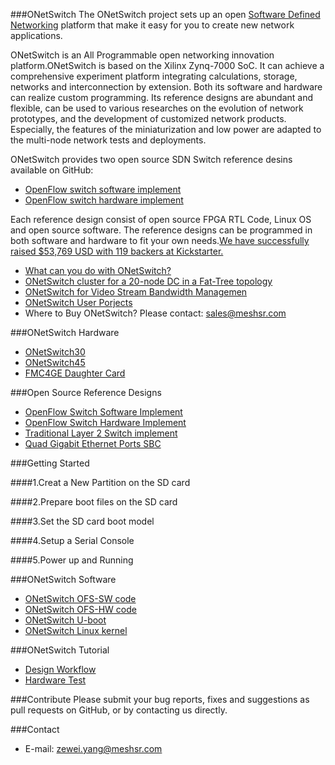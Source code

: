###ONetSwitch
The ONetSwitch project sets up an open [Software Defined Networking](https://en.wikipedia.org/wiki/Software-defined_networking) platform that make it easy for you to create new network applications. 

ONetSwitch is an All Programmable open networking innovation platform.ONetSwitch is based on the Xilinx Zynq-7000 SoC. It can achieve a comprehensive experiment platform integrating calculations, storage, networks and interconnection by extension. Both its software and hardware can realize custom programming. Its reference designs are abundant and flexible, can be used to various researches on the evolution of network prototypes, and the development of customized network products. Especially, the features of the miniaturization and low power are adapted to the multi-node network tests and deployments.

ONetSwitch provides two open source SDN Switch reference desins available on GitHub:
* [OpenFlow switch software implement](https://github.com/MeshSr/ONetSwitch/wiki/REF-OpenFlowSwitch-SWFT)
* [OpenFlow switch hardware implement](https://github.com/MeshSr/ONetSwitch/wiki/REF-OpenFlowSwitch-HWFT)

Each reference design consist of open source FPGA RTL Code, Linux OS and open source software. The reference designs can be programmed in both software and hardware to fit your own needs.[We have successfully raised $53,769 USD with 119 backers at Kickstarter.](https://www.kickstarter.com/projects/onetswitch/onetswitch-open-source-hardware-for-networking)


* [What can you do with ONetSwitch?](https://www.youtube.com/watch?v=aebKz1YQQfw)
* [ONetSwitch cluster for a 20-node DC in a Fat-Tree topology](https://www.youtube.com/watch?v=l547FhU6rqo#t=26)
* [ONetSwitch for Video Stream Bandwidth Managemen](https://www.youtube.com/watch?v=9goo1ju4bvQ&feature=youtu.be)
* [ONetSwitch User Porjects](http://onetswitch.org/project.html)
* Where to Buy ONetSwitch?   Please contact: sales@meshsr.com

###ONetSwitch Hardware
* [ONetSwitch30](https://github.com/MeshSr/wiki/wiki/ONetSwitch30)
* [ONetSwitch45](https://github.com/MeshSr/wiki/wiki/ONetSwitch45)
* [FMC4GE Daughter Card](https://github.com/MeshSr/wiki/wiki/ONetSwitch20)

###Open Source Reference Designs
* [OpenFlow Switch Software Implement](https://github.com/MeshSr/ONetSwitch/wiki/REF-OpenFlowSwitch-SWFT)
* [OpenFlow Switch Hardware Implement](https://github.com/MeshSr/ONetSwitch/wiki/REF-OpenFlowSwitch-HWFT)
* [Traditional Layer 2 Switch implement](https://github.com/MeshSr/ONetSwitch/wiki/REF-Switch)
* [Quad Gigabit Ethernet Ports SBC](https://github.com/MeshSr/ONetSwitch/wiki/REF-NIC)

###Getting Started

####1.Creat a New Partition on the SD card

####2.Prepare boot files on the SD card

####3.Set the SD card boot model

####4.Setup a Serial Console

####5.Power up and Running

###ONetSwitch Software
* [ONetSwitch OFS-SW code](https://github.com/MeshSr/ofs-sw)
* [ONetSwitch OFS-HW code](https://github.com/MeshSr/ofs-hw)
* [ONetSwitch U-boot](https://github.com/MeshSr/u-boot-meshsr)
* [ONetSwitch Linux kernel](https://github.com/MeshSr/linux-meshsr)


###ONetSwitch Tutorial
* [Design Workflow](https://github.com/MeshSr/wiki/wiki/Guide-Workflow)
* [Hardware Test](https://github.com/MeshSr/wiki/wiki/Guide-Getting-Started)

###Contribute
Please submit your bug reports, fixes and suggestions as pull requests on GitHub, or by contacting us directly.

###Contact
* E-mail: zewei.yang@meshsr.com

